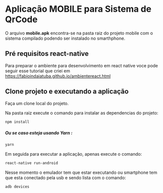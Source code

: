 # Aplicação MOBILE para Sistema de QrCode

O arquivo **mobile.apk** encontra-se na pasta raiz do projeto mobile com o sistema compilado podendo ser instalado no smarthphone.

## Pré requisitos react-native

Para preparar o ambiente para desenvolvimento em react native voce pode seguir esse tutorial que criei em https://fabioindaiatuba.github.io/ambientereact.html


## Clone projeto e executando a aplicação

Faça um clone local do projeto.

Na pasta raiz execute o comando para instalar as dependencias do projeto:
```bash
npm install
```
##### Ou se caso esteja usando Yarn :
```bash
yarn
```

Em seguida para executar a aplicação, apenas execute o comando:

```bash
react-native run-android
```
Nesse momento o emulador tem que estar executando ou smartphone tem que esta conectado pela usb e sendo lista com o comando:
```bash
adb devices
```

